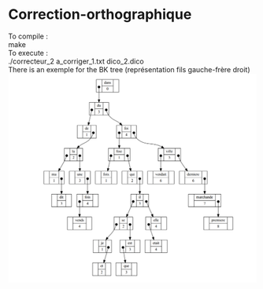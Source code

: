 # Correction-orthographique
To compile : </br>
make </br>
To execute : </br>
./correcteur_2 a_corriger_1.txt dico_2.dico </br>
There is an exemple for the BK tree (représentation fils gauche-frère droit) </br>
![](Capture.PNG)
